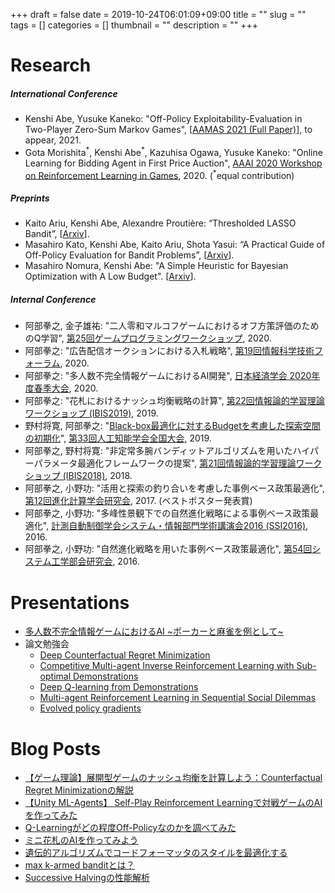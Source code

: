 +++ 
draft = false
date = 2019-10-24T06:01:09+09:00
title = ""
slug = "" 
tags = []
categories = []
thumbnail = "<no value>"
description = ""
+++

# Research
##### International Conference
* Kenshi Abe, Yusuke Kaneko: "Off-Policy Exploitability-Evaluation in Two-Player Zero-Sum Markov Games", [[AAMAS 2021 (Full Paper)](https://arxiv.org/abs/2007.02141)], to appear, 2021.
* Gota Morishita<sup>\*</sup>, Kenshi Abe<sup>\*</sup>, Kazuhisa Ogawa, Yusuke Kaneko: "Online Learning for Bidding Agent in First Price Auction", [AAAI 2020 Workshop on Reinforcement Learning in Games](http://aaai-rlg.mlanctot.info/papers/AAAI20-RLG_paper_9.pdf), 2020. (<sup>\*</sup>equal contribution)

##### Preprints
* Kaito Ariu, Kenshi Abe, Alexandre Proutière: “Thresholded LASSO Bandit”, [[Arxiv](https://arxiv.org/abs/2010.11994)].
* Masahiro Kato, Kenshi Abe, Kaito Ariu, Shota Yasui: “A Practical Guide of Off-Policy Evaluation for Bandit Problems”, [[Arxiv](https://arxiv.org/abs/2010.12470)].
* Masahiro Nomura, Kenshi Abe: "A Simple Heuristic for Bayesian Optimization with A Low Budget". [[Arxiv](https://arxiv.org/abs/1911.07790)].

##### Internal Conference
* 阿部拳之, 金子雄祐: "二人零和マルコフゲームにおけるオフ方策評価のためのQ学習", [第25回ゲームプログラミングワークショップ](https://www.logos.ic.i.u-tokyo.ac.jp/~tsuruoka/sig-gi/gpw/2020/index.html), 2020.
* 阿部拳之: "広告配信オークションにおける入札戦略", [第19回情報科学技術フォーラム](https://www.ipsj.or.jp/event/fit/fit2020/splist-AITECHTALK.html), 2020.
* 阿部拳之: "多人数不完全情報ゲームにおけるAI開発", [日本経済学会 2020年度春季大会](https://www.jeameetings.org/2020s/index.html), 2020.
* 阿部拳之: "花札におけるナッシュ均衡戦略の計算", [第22回情報論的学習理論ワークショップ (IBIS2019)](http://ibisml.org/ibis2019/), 2019.
* 野村将寛, 阿部拳之: "[Black-box最適化に対するBudgetを考慮した探索空間の初期化](https://www.jstage.jst.go.jp/article/pjsai/JSAI2019/0/JSAI2019_4Rin102/_article/-char/ja)", [第33回人工知能学会全国大会](https://www.ai-gakkai.or.jp/jsai2019/), 2019.
* 阿部拳之, 野村将寛: "非定常多腕バンディットアルゴリズムを用いたハイパーパラメータ最適化フレームワークの提案", [第21回情報論的学習理論ワークショップ (IBIS2018)](http://ibisml.org/ibis2018/), 2018.
* 阿部拳之, 小野功: "活用と探索の釣り合いを考慮した事例ベース政策最適化", [第12回進化計算学会研究会](http://www.jpnsec.org/symposium201701.html), 2017. (ベストポスター発表賞)
* 阿部拳之, 小野功: "多峰性景観下での自然進化戦略による事例ベース政策最適化", [計測自動制御学会システム・情報部門学術講演会2016 (SSI2016)](https://www.sice.or.jp/org/SSI2016/), 2016.
* 阿部拳之, 小野功: "自然進化戦略を用いた事例ベース政策最適化", [第54回システム工学部会研究会](https://www.sice.or.jp/system/system_ken54.html), 2016.

# Presentations
* [多人数不完全情報ゲームにおけるAI ~ポーカーと麻雀を例として~](https://www.slideshare.net/KenshiAbe/ai-165308197)
* 論文勉強会
    * [Deep Counterfactual Regret Minimization](https://www.slideshare.net/KenshiAbe/deep-counterfactual-regret-minimization)
    * [Competitive Multi-agent Inverse Reinforcement Learning with Sub-optimal Demonstrations](https://www.slideshare.net/KenshiAbe/competitive-multiagent-inverse-reinforcement-learning-with-suboptimal-demonstrations-153126367)
    * [Deep Q-learning from Demonstrations](https://www.slideshare.net/KenshiAbe/deep-qlearning-from-demonstrations)
    * [Multi-agent Reinforcement Learning in Sequential Social Dilemmas](https://www.slideshare.net/KenshiAbe/multiagent-reinforcement-learning-in-sequential-social-dilemmas-144749583)
    * [Evolved policy gradients](https://www.slideshare.net/KenshiAbe/evolved-policy-gradients)

# Blog Posts
* [【ゲーム理論】展開型ゲームのナッシュ均衡を計算しよう：Counterfactual Regret Minimizationの解説](https://qiita.com/bakanaouji/items/f70d7948931c96d94ef8)
* [【Unity ML-Agents】 Self-Play Reinforcement Learningで対戦ゲームのAIを作ってみた](https://qiita.com/bakanaouji/items/fefa93cc53cafbdd985d)
* [Q-Learningがどの程度Off-Policyなのかを調べてみた](https://qiita.com/bakanaouji/items/d20c8903a1327e660de5)
* [ミニ花札のAIを作ってみよう](https://cyberagent.ai/blog/research/2522/)
* [遺伝的アルゴリズムでコードフォーマッタのスタイルを最適化する](https://qiita.com/bakanaouji/items/aa076cef1e04f77f48ce)
* [max k-armed banditとは？](https://qiita.com/bakanaouji/items/75444b4d97ede83c7c48)
* [Successive Halvingの性能解析](https://cyberagent.ai/blog/research/1036)
